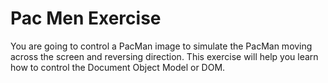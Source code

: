 # Pac Men Exercise

You are going to control a PacMan image to simulate the PacMan moving across the screen and reversing direction. 
This exercise will help you learn how to control the Document Object Model or DOM.
